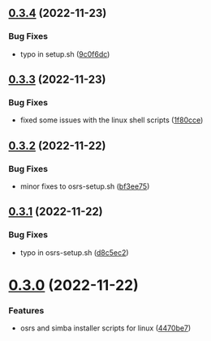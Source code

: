 ## [0.3.4](https://github.com/Torwent/wasp-setup/compare/v0.3.3...v0.3.4) (2022-11-23)


### Bug Fixes

* typo in setup.sh ([9c0f6dc](https://github.com/Torwent/wasp-setup/commit/9c0f6dc5312267d6f17d81fb413187fb15bc3679))



## [0.3.3](https://github.com/Torwent/wasp-setup/compare/v0.3.2...v0.3.3) (2022-11-23)


### Bug Fixes

* fixed some issues with the linux shell scripts ([1f80cce](https://github.com/Torwent/wasp-setup/commit/1f80cce80d0a555fe7d73df3591aa2f6ca7e6b7a))



## [0.3.2](https://github.com/Torwent/wasp-setup/compare/v0.3.1...v0.3.2) (2022-11-22)


### Bug Fixes

* minor fixes to osrs-setup.sh ([bf3ee75](https://github.com/Torwent/wasp-setup/commit/bf3ee750454fb2b9496e8f0085bd5136e318c67b))



## [0.3.1](https://github.com/Torwent/wasp-setup/compare/v0.3.0...v0.3.1) (2022-11-22)


### Bug Fixes

* typo in osrs-setup.sh ([d8c5ec2](https://github.com/Torwent/wasp-setup/commit/d8c5ec2d5657f5e65659c9148835cbd74ed7f884))



# [0.3.0](https://github.com/Torwent/wasp-setup/compare/v0.2.5...v0.3.0) (2022-11-22)


### Features

* osrs and simba installer scripts for linux ([4470be7](https://github.com/Torwent/wasp-setup/commit/4470be7b07cb4a28f9cef6bb2bac5b9753328fb3))



